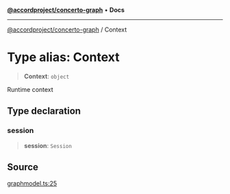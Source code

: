 [**@accordproject/concerto-graph**](../README.md) • **Docs**

***

[@accordproject/concerto-graph](../README.md) / Context

# Type alias: Context

> **Context**: `object`

Runtime context

## Type declaration

### session

> **session**: `Session`

## Source

[graphmodel.ts:25](https://github.com/accordproject/lab-concerto-graph/blob/0563543f1fdc8f8f027cd4b4eb91d11b07eff3b4/src/graphmodel.ts#L25)
